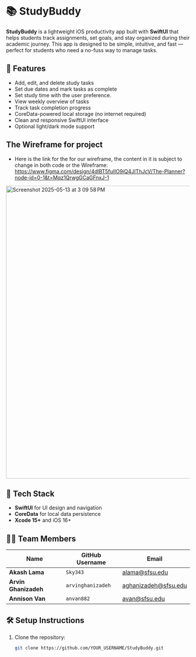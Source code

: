 # 📚 StudyBuddy

**StudyBuddy** is a lightweight iOS productivity app built with **SwiftUI** that helps students track assignments, set goals, and stay organized during their academic journey. This app is designed to be simple, intuitive, and fast — perfect for students who need a no-fuss way to manage tasks.

## 🚀 Features

- Add, edit, and delete study tasks
- Set due dates and mark tasks as complete
- Set study time with the user preference.
- View weekly overview of tasks
- Track task completion progress
- CoreData-powered local storage (no internet required)
- Clean and responsive SwiftUI interface
- Optional light/dark mode support
  
## The Wireframe for project
- Here is the link for the for our wireframe, the content in it is subject to change in both code or the Wireframe:
https://www.figma.com/design/4dlBT5fuIIO9iQ4JIThJcV/The-Planner?node-id=0-1&t=Mqz1QrwgGCaGFnxJ-1

<img width="800" alt="Screenshot 2025-05-13 at 3 09 58 PM" src="https://github.com/user-attachments/assets/b9f17abf-4174-4f0b-867d-ec738c90e532" />



## 📱 Tech Stack

- **SwiftUI** for UI design and navigation
- **CoreData** for local data persistence
- **Xcode 15+** and iOS 16+

## 🧑‍💻 Team Members

| Name              | GitHub Username     | Email                    |
|-------------------|---------------------|---------------------------|
| **Akash Lama**         | `Sky343`            | alama@sfsu.edu            |
| **Arvin Ghanizadeh** | `arvinghanizadeh` | aghanizadeh@sfsu.edu     |
| **Annison Van**   | `anvan882`          | avan@sfsu.edu             |


## 🛠 Setup Instructions

1. Clone the repository:
   ```bash
   git clone https://github.com/YOUR_USERNAME/StudyBuddy.git
   
